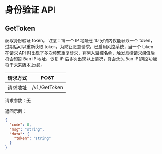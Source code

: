 # 身份验证 API

## GetToken

获取身份验证 token。
注意：每一个 IP 地址在 10 分钟内仅能获取一个 token，过期后可以重新获取 token，为防止恶意请求，已启用风控系统，当一个 token 在请求 API 时出现了多次频繁重复请求，将列入监控名单，触发风控请求阈值后将会短暂 Ban IP 地址，恢复 IP 后多次出现以上情况，将会永久 Ban IP(风控功能将于未来版本上线)。


| 请求方式 | POST                           |
| -------- | ----------------------------- |
| 请求地址 | /v1/GetToken          |

请求参数：无

返回示例：

```json
{
  "code": 0,
  "msg": "string",
  "data": {
    "token": "string"
  }
}
```
